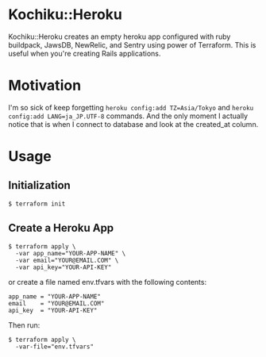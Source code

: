 # Kochiku::Heroku
Kochiku::Heroku creates an empty heroku app configured with ruby buildpack, JawsDB, NewRelic, and Sentry using power of Terraform. This is useful when you're creating Rails applications.

# Motivation
I'm so sick of keep forgetting `heroku config:add TZ=Asia/Tokyo` and `heroku config:add LANG=ja_JP.UTF-8` commands. And the only moment I actually notice that is when I connect to database and look at the created_at column.

# Usage
## Initialization
```
$ terraform init
```

## Create a Heroku App
```
$ terraform apply \
  -var app_name="YOUR-APP-NAME" \
  -var email="YOUR@EMAIL.COM" \
  -var api_key="YOUR-API-KEY"
```

or create a file named env.tfvars with the following contents:

```
app_name = "YOUR-APP-NAME"
email    = "YOUR@EMAIL.COM"
api_key  = "YOUR-API-KEY"
```

Then run:

```
$ terraform apply \
  -var-file="env.tfvars"
```
